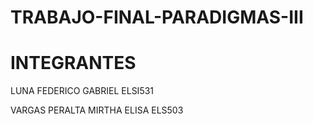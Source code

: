 # TRABAJO-FINAL-PARADIGMAS-III
# INTEGRANTES 
LUNA FEDERICO GABRIEL ELSI531

VARGAS PERALTA MIRTHA ELISA ELS503
